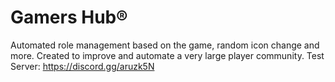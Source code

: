 # Gamers Hub®
Automated role management based on the game, random icon change and more. Created to improve and automate a very large player community. Test Server: https://discord.gg/aruzk5N
